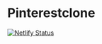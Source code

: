 # Pinterestclone
[![Netlify Status](https://api.netlify.com/api/v1/badges/e98917f9-aecb-410b-abe3-bc9accde1394/deploy-status)](https://app.netlify.com/sites/pinterestclone-yk/deploys)
